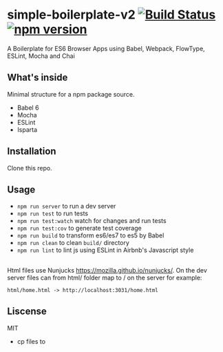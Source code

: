 # simple-boilerplate-v2 [![Build Status](https://travis-ci.org/honewatson/babel-npm-boilerplate.svg)](https://travis-ci.org/honewatson/babel-npm-boilerplate) [![npm version](https://badge.fury.io/js/babel-npm-boilerplate.svg)](http://badge.fury.io/js/babel-npm-boilerplate)

A Boilerplate for ES6 Browser Apps using Babel, Webpack, FlowType, ESLint, Mocha and Chai

## What's inside

Minimal structure for a npm package source.

* Babel 6
* Mocha
* ESLint
* Isparta

## Installation

Clone this repo.

## Usage

* `npm run server` to run a dev server
* `npm run test` to run tests
* `npm run test:watch` watch for changes and run tests
* `npm run test:cov` to generate test coverage
* `npm run build` to transform es6/es7 to es5 by Babel
* `npm run clean` to clean `build/` directory
* `npm run lint` to lint js using ESLint in Airbnb's Javascript style

##

Html files use Nunjucks https://mozilla.github.io/nunjucks/.  On the dev server files can from html/ folder map to / on the server for example:

```
html/home.html -> http://localhost:3031/home.html
```

## Liscense

MIT

* cp files to